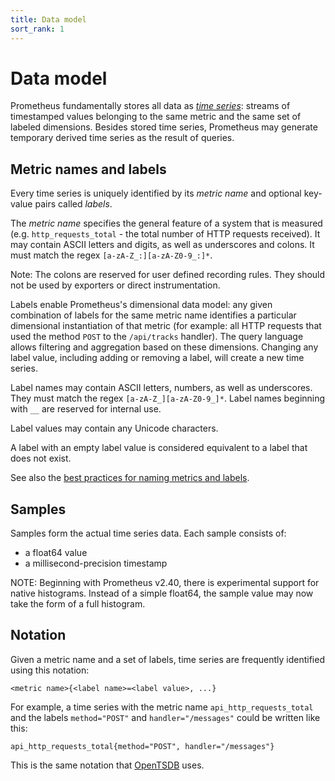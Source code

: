 ```yaml
---
title: Data model
sort_rank: 1
---
```


# Data model

Prometheus fundamentally stores all data as [_time
series_](http://en.wikipedia.org/wiki/Time_series): streams of timestamped
values belonging to the same metric and the same set of labeled dimensions.
Besides stored time series, Prometheus may generate temporary derived time series
as the result of queries.

## Metric names and labels

Every time series is uniquely identified by its _metric name_ and optional
key-value pairs called _labels_.

The _metric name_ specifies the general feature of a system that is measured
(e.g. `http_requests_total` - the total number of HTTP requests received). It
may contain ASCII letters and digits, as well as underscores and colons. It
must match the regex `[a-zA-Z_:][a-zA-Z0-9_:]*`.

Note: The colons are reserved for user defined recording rules. They should not
be used by exporters or direct instrumentation.

Labels enable Prometheus's dimensional data model: any given combination of
labels for the same metric name identifies a particular dimensional
instantiation of that metric (for example: all HTTP requests that used the
method `POST` to the `/api/tracks` handler). The query language
allows filtering and aggregation based on these dimensions. Changing any label
value, including adding or removing a label, will create a new time series.

Label names may contain ASCII letters, numbers, as well as underscores. They
must match the regex `[a-zA-Z_][a-zA-Z0-9_]*`. Label names beginning with `__`
are reserved for internal use.

Label values may contain any Unicode characters.

A label with an empty label value is considered equivalent to a label that does not exist.

See also the [best practices for naming metrics and labels](/docs/practices/naming/).

## Samples

Samples form the actual time series data. Each sample consists of:

   * a float64 value
   * a millisecond-precision timestamp

NOTE: Beginning with Prometheus v2.40, there is experimental support for native
histograms. Instead of a simple float64, the sample value may now take the form
of a full histogram.

## Notation

Given a metric name and a set of labels, time series are frequently identified
using this notation:

    <metric name>{<label name>=<label value>, ...}

For example, a time series with the metric name `api_http_requests_total` and
the labels `method="POST"` and `handler="/messages"` could be written like
this:

    api_http_requests_total{method="POST", handler="/messages"}

This is the same notation that [OpenTSDB](http://opentsdb.net/) uses.
